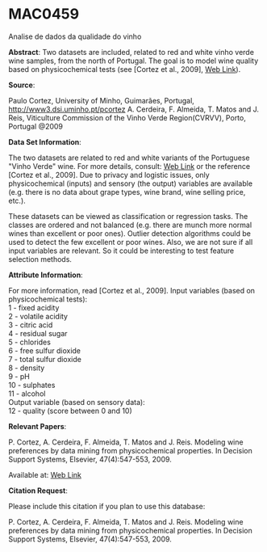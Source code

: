 # MAC0459
Analise de dados da qualidade do vinho

__Abstract__: Two datasets are included, related to red and white vinho verde wine samples, from the north of Portugal. The goal is to model wine quality based on physicochemical tests (see [Cortez et al., 2009], [Web Link](http://www3.dsi.uminho.pt/pcortez/wine/)).

__Source__:

Paulo Cortez, University of Minho, Guimarães, Portugal, http://www3.dsi.uminho.pt/pcortez 
A. Cerdeira, F. Almeida, T. Matos and J. Reis, Viticulture Commission of the Vinho Verde Region(CVRVV), Porto, Portugal 
@2009


__Data Set Information__:

The two datasets are related to red and white variants of the Portuguese "Vinho Verde" wine. For more details, consult: [Web Link](http://www.vinhoverde.pt/en/) or the reference [Cortez et al., 2009]. Due to privacy and logistic issues, only physicochemical (inputs) and sensory (the output) variables are available (e.g. there is no data about grape types, wine brand, wine selling price, etc.). 

These datasets can be viewed as classification or regression tasks. The classes are ordered and not balanced (e.g. there are munch more normal wines than excellent or poor ones). Outlier detection algorithms could be used to detect the few excellent or poor wines. Also, we are not sure if all input variables are relevant. So it could be interesting to test feature selection methods. 


__Attribute Information__:

For more information, read [Cortez et al., 2009]. 
Input variables (based on physicochemical tests): <br>
1 - fixed acidity <br>
2 - volatile acidity <br>
3 - citric acid <br>
4 - residual sugar <br>
5 - chlorides <br>
6 - free sulfur dioxide <br>
7 - total sulfur dioxide <br>
8 - density <br>
9 - pH <br>
10 - sulphates <br>
11 - alcohol <br>
Output variable (based on sensory data): <br>
12 - quality (score between 0 and 10)<br>

__Relevant Papers__:

P. Cortez, A. Cerdeira, F. Almeida, T. Matos and J. Reis. Modeling wine preferences by data mining from physicochemical properties. 
In Decision Support Systems, Elsevier, 47(4):547-553, 2009. 

Available at: [Web Link](https://www.sciencedirect.com/science/article/pii/S0167923609001377?via%3Dihub) 



__Citation Request__:

Please include this citation if you plan to use this database: 

P. Cortez, A. Cerdeira, F. Almeida, T. Matos and J. Reis. 
Modeling wine preferences by data mining from physicochemical properties. In Decision Support Systems, Elsevier, 47(4):547-553, 2009.
